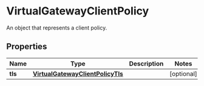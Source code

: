 

# VirtualGatewayClientPolicy

An object that represents a client policy.

## Properties

| Name | Type | Description | Notes |
|------------ | ------------- | ------------- | -------------|
|**tls** | [**VirtualGatewayClientPolicyTls**](VirtualGatewayClientPolicyTls.md) |  |  [optional] |



